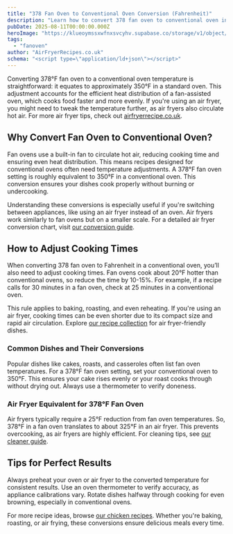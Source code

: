 ```yaml
---
title: "378 Fan Oven to Conventional Oven Conversion (Fahrenheit)"
description: "Learn how to convert 378 fan oven to conventional oven in Fahrenheit with our simple guide. Perfect for air fryer and oven cooking!"
pubDate: 2025-08-11T00:00:00.000Z
heroImage: "https://klueoymssxwfnxsvcyhv.supabase.co/storage/v1/object/public/md/378-fan-oven-to-conventional-oven-conversion-fahrenheit-59ca2e00.png"
tags:
  - "fanoven"
author: "AirFryerRecipes.co.uk"
schema: "<script type=\"application/ld+json\"></script>"
---
```


<p>Converting 378°F fan oven to a conventional oven temperature is straightforward: it equates to approximately 350°F in a standard oven. This adjustment accounts for the efficient heat distribution of a fan-assisted oven, which cooks food faster and more evenly. If you're using an air fryer, you might need to tweak the temperature further, as air fryers also circulate hot air. For more air fryer tips, check out <a href=https://www.airfryerrecipe.co.uk>airfryerrecipe.co.uk</a>.</p>

<h2>Why Convert Fan Oven to Conventional Oven?</h2>
<p>Fan ovens use a built-in fan to circulate hot air, reducing cooking time and ensuring even heat distribution. This means recipes designed for conventional ovens often need temperature adjustments. A 378°F fan oven setting is roughly equivalent to 350°F in a conventional oven. This conversion ensures your dishes cook properly without burning or undercooking.</p>
<p>Understanding these conversions is especially useful if you're switching between appliances, like using an air fryer instead of an oven. Air fryers work similarly to fan ovens but on a smaller scale. For a detailed air fryer conversion chart, visit <a href=https://www.airfryerrecipe.co.uk/air-fryer-conversion-chart>our conversion guide</a>.</p>

<h2>How to Adjust Cooking Times</h2>
<p>When converting 378 fan oven to Fahrenheit in a conventional oven, you’ll also need to adjust cooking times. Fan ovens cook about 20°F hotter than conventional ovens, so reduce the time by 10-15%. For example, if a recipe calls for 30 minutes in a fan oven, check at 25 minutes in a conventional oven.</p>
<p>This rule applies to baking, roasting, and even reheating. If you're using an air fryer, cooking times can be even shorter due to its compact size and rapid air circulation. Explore <a href=https://www.airfryerrecipe.co.uk/recipes>our recipe collection</a> for air fryer-friendly dishes.</p>

<h3>Common Dishes and Their Conversions</h3>
<p>Popular dishes like cakes, roasts, and casseroles often list fan oven temperatures. For a 378°F fan oven setting, set your conventional oven to 350°F. This ensures your cake rises evenly or your roast cooks through without drying out. Always use a thermometer to verify doneness.</p>

<h3>Air Fryer Equivalent for 378°F Fan Oven</h3>
<p>Air fryers typically require a 25°F reduction from fan oven temperatures. So, 378°F in a fan oven translates to about 325°F in an air fryer. This prevents overcooking, as air fryers are highly efficient. For cleaning tips, see <a href=https://www.airfryerrecipe.co.uk/air-fryer-cleaner>our cleaner guide</a>.</p>

<h2>Tips for Perfect Results</h2>
<p>Always preheat your oven or air fryer to the converted temperature for consistent results. Use an oven thermometer to verify accuracy, as appliance calibrations vary. Rotate dishes halfway through cooking for even browning, especially in conventional ovens.</p>
<p>For more recipe ideas, browse <a href=https://www.airfryerrecipe.co.uk/recipe-category/chicken>our chicken recipes</a>. Whether you're baking, roasting, or air frying, these conversions ensure delicious meals every time.</p>